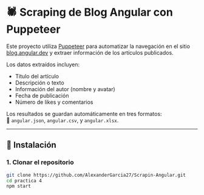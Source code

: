 # 🕷️ Scraping de Blog Angular con Puppeteer

Este proyecto utiliza [Puppeteer](https://pptr.dev/) para automatizar la navegación en el sitio [blog.angular.dev](https://blog.angular.dev) y extraer información de los artículos publicados.

Los datos extraídos incluyen:

- Título del artículo
- Descripción o texto
- Información del autor (nombre y avatar)
- Fecha de publicación
- Número de likes y comentarios

Los resultados se guardan automáticamente en tres formatos:  
📁 `angular.json`, `angular.csv`, y `angular.xlsx`.

---

## 🚀 Instalación

### 1. Clonar el repositorio

```bash
git clone https://github.com/AlexanderGarcia27/Scrapin-Angular.git
cd practica 4
npm start

